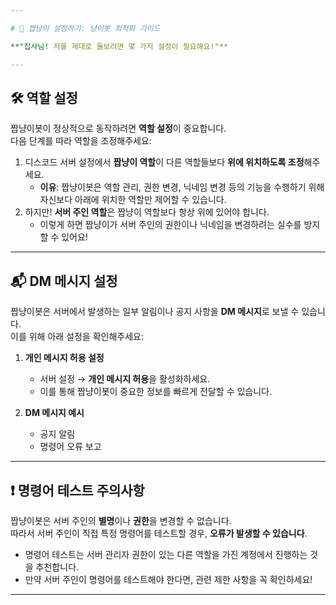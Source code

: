 ```yaml
---

# 🐾 짭냥이 설정하기: 냥이봇 최적화 가이드

**"집사님! 저를 제대로 돌보려면 몇 가지 설정이 필요해요!"**

---
```


## 🛠️ 역할 설정

짭냥이봇이 정상적으로 동작하려면 **역할 설정**이 중요합니다.  
다음 단계를 따라 역할을 조정해주세요:

1. 디스코드 서버 설정에서 **짭냥이 역할**이 다른 역할들보다 **위에 위치하도록 조정**해주세요.
    - **이유**: 짭냥이봇은 역할 관리, 권한 변경, 닉네임 변경 등의 기능을 수행하기 위해 자신보다 아래에 위치한 역할만 제어할 수 있습니다.
2. 하지만! **서버 주인 역할**은 짭냥이 역할보다 항상 위에 있어야 합니다.
    - 이렇게 하면 짭냥이가 서버 주인의 권한이나 닉네임을 변경하려는 실수를 방지할 수 있어요!

---

## 📬 DM 메시지 설정

짭냥이봇은 서버에서 발생하는 일부 알림이나 공지 사항을 **DM 메시지**로 보낼 수 있습니다.  
이를 위해 아래 설정을 확인해주세요:

1. **개인 메시지 허용 설정**

    - 서버 설정 → **개인 메시지 허용**을 활성화하세요.
    - 이를 통해 짭냥이봇이 중요한 정보를 빠르게 전달할 수 있습니다.

2. **DM 메시지 예시**
    - 공지 알림
    - 명령어 오류 보고

---

## ❗ 명령어 테스트 주의사항

짭냥이봇은 서버 주인의 **별명**이나 **권한**을 변경할 수 없습니다.  
따라서 서버 주인이 직접 특정 명령어를 테스트할 경우, **오류가 발생할 수 있습니다**.

-   명령어 테스트는 서버 관리자 권한이 있는 다른 역할을 가진 계정에서 진행하는 것을 추천합니다.
-   만약 서버 주인이 명령어를 테스트해야 한다면, 관련 제한 사항을 꼭 확인하세요!

---
